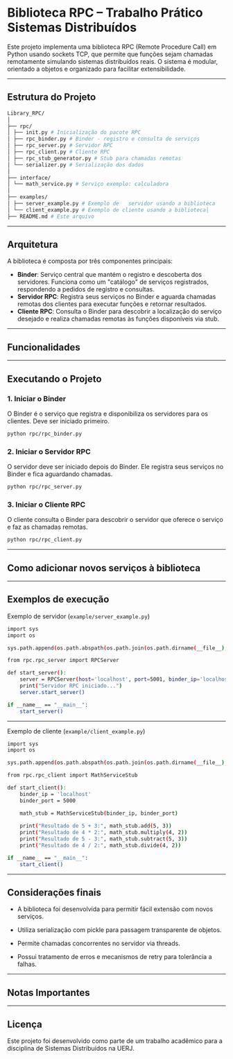# Biblioteca RPC – Trabalho Prático Sistemas Distribuídos

Este projeto implementa uma biblioteca RPC (Remote Procedure Call) em Python usando sockets TCP, que permite que funções sejam chamadas remotamente simulando sistemas distribuídos reais. O sistema é modular, orientado a objetos e organizado para facilitar extensibilidade.

---

## Estrutura do Projeto

```bash
Library_RPC/
│
├── rpc/
│ ├── init.py # Inicialização do pacote RPC
│ ├── rpc_binder.py # Binder - registro e consulta de serviços
│ ├── rpc_server.py # Servidor RPC
│ ├── rpc_client.py # Cliente RPC
│ ├── rpc_stub_generator.py # Stub para chamadas remotas
│ └── serializer.py # Serialização dos dados
│
├── interface/
│ └── math_service.py # Serviço exemplo: calculadora
│
├── examples/
│ ├── server_example.py # Exemplo de   servidor usando a biblioteca
│ └── client_example.py # Exemplo de cliente usando a biblioteca│
├── README.md # Este arquivo
```
---

## Arquitetura

A biblioteca é composta por três componentes principais:

- **Binder**: Serviço central que mantém o registro e descoberta dos servidores. Funciona como um "catálogo" de serviços registrados, respondendo a pedidos de registro e consultas.
- **Servidor RPC**: Registra seus serviços no Binder e aguarda chamadas remotas dos clientes para executar funções e retornar resultados.
- **Cliente RPC**: Consulta o Binder para descobrir a localização do serviço desejado e realiza chamadas remotas às funções disponíveis via stub.

---
## Funcionalidades


---

## Executando o Projeto

### 1. Iniciar o Binder

O Binder é o serviço que registra e disponibiliza os servidores para os clientes. Deve ser iniciado primeiro.

```bash
python rpc/rpc_binder.py
```

### 2. Iniciar o Servidor RPC

O servidor deve ser iniciado depois do Binder. Ele registra seus serviços no Binder e fica aguardando chamadas.

```bash
python rpc/rpc_server.py
```

### 3. Iniciar o Cliente RPC
O cliente consulta o Binder para descobrir o servidor que oferece o serviço e faz as chamadas remotas.

```bash
python rpc/rpc_client.py
```

---

## Como adicionar novos serviços à biblioteca



---

## Exemplos de execução

Exemplo de servidor (`example/server_example.py`)

```bash
import sys
import os

sys.path.append(os.path.abspath(os.path.join(os.path.dirname(__file__), '..')))

from rpc.rpc_server import RPCServer

def start_server():
    server = RPCServer(host='localhost', port=5001, binder_ip='localhost', binder_port=5000)
    print("Servidor RPC iniciado...")
    server.start_server()

if __name__ == "__main__":
    start_server()
```

---
Exemplo de cliente (`example/client_example.py`)

```bash
import sys
import os

sys.path.append(os.path.abspath(os.path.join(os.path.dirname(__file__), '..')))

from rpc.rpc_client import MathServiceStub

def start_client():
    binder_ip = 'localhost'
    binder_port = 5000

    math_stub = MathServiceStub(binder_ip, binder_port)
    
    print("Resultado de 5 + 3:", math_stub.add(5, 3))
    print("Resultado de 4 * 2:", math_stub.multiply(4, 2))
    print("Resultado de 5 - 3:", math_stub.subtract(5, 3))
    print("Resultado de 4 / 2:", math_stub.divide(4, 2))

if __name__ == "__main__":
    start_client()
```

---
## Considerações finais

* A biblioteca foi desenvolvida para permitir fácil extensão com novos serviços.

* Utiliza serialização com pickle para passagem transparente de objetos.

* Permite chamadas concorrentes no servidor via threads.

* Possui tratamento de erros e mecanismos de retry para tolerância a falhas.

---

## Notas Importantes



---

## Licença
Este projeto foi desenvolvido como parte de um trabalho acadêmico para a disciplina de Sistemas Distribuídos na UERJ.
